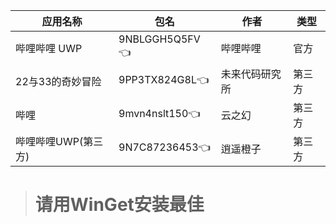| 应用名称            | 包名          | 作者           | 类型   |
| ------------------- | ------------- | -------------- | ------ |
| 哔哩哔哩 UWP        | 9NBLGGH5Q5FV👈 | 哔哩哔哩       | 官方   |
| 22与33的奇妙冒险    | 9PP3TX824G8L👈 | 未来代码研究所 | 第三方 |
| 哔哩                | 9mvn4nslt150👈 | 云之幻         | 第三方 |
| 哔哩哔哩UWP(第三方) | 9N7C87236453👈 | 逍遥橙子       | 第三方 |
><h1>请用WinGet安装最佳</h1>
